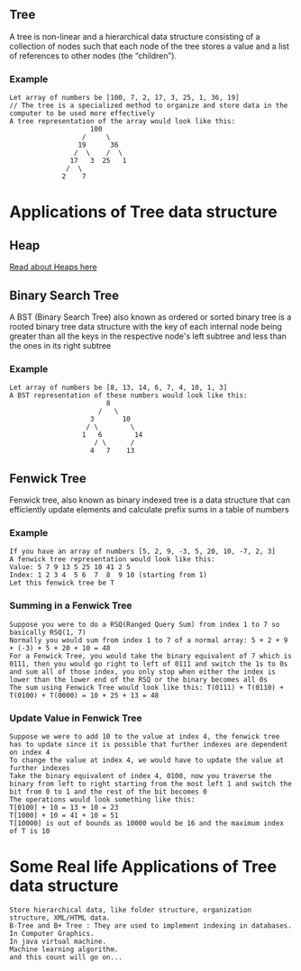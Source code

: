 ## Tree

A tree is non-linear and a hierarchical data structure consisting of a collection of nodes such that each node of the tree stores a value and a list of references to other nodes (the “children”).

### Example

```
Let array of numbers be [100, 7, 2, 17, 3, 25, 1, 36, 19]
// The tree is a specialized method to organize and store data in the computer to be used more effectively
A tree representation of the array would look like this:
                    100
                  /     \
                 19      36
                /  \    /  \
               17   3  25   1
              /  \    
             2    7
```

# Applications of Tree data structure

## Heap
[Read about Heaps here](Heap.md)

## Binary Search Tree

A BST (Binary Search Tree) also known as ordered or sorted binary tree is a rooted binary tree data structure with the key of each internal node being greater than all the keys in the respective node's left subtree and less than the ones in its right subtree

### Example

```
Let array of numbers be [8, 13, 14, 6, 7, 4, 10, 1, 3]
A BST representation of these numbers would look like this:
                        8
                      /   \
                    3       10
                   / \        \
                  1   6        14
                     / \      /
                    4   7    13
```

## Fenwick Tree

Fenwick tree, also known as binary indexed tree is a data structure that can efficiently update elements and calculate prefix sums in a table of numbers

### Example

```
If you have an array of numbers [5, 2, 9, -3, 5, 20, 10, -7, 2, 3]
A fenwick tree representation would look like this:
Value: 5 7 9 13 5 25 10 41 2 5
Index: 1 2 3 4  5 6  7  8  9 10 (starting from 1)
Let this fenwick tree be T
```

### Summing in a Fenwick Tree
```
Suppose you were to do a RSQ(Ranged Query Sum) from index 1 to 7 so basically RSQ(1, 7)
Normally you would sum from index 1 to 7 of a normal array: 5 + 2 + 9 + (-3) + 5 + 20 + 10 = 48
For a Fenwick Tree, you would take the binary equivalent of 7 which is 0111, then you would go right to left of 0111 and switch the 1s to 0s and sum all of those index, you only stop when either the index is lower than the lower end of the RSQ or the binary becomes all 0s
The sum using Fenwick Tree would look like this: T(0111) + T(0110) + T(0100) + T(0000) = 10 + 25 + 13 = 48
```

### Update Value in Fenwick Tree
```
Suppose we were to add 10 to the value at index 4, the fenwick tree has to update since it is possible that further indexes are dependent on index 4
To change the value at index 4, we would have to update the value at further indexes
Take the binary equivalent of index 4, 0100, now you traverse the binary from left to right starting from the most left 1 and switch the bit from 0 to 1 and the rest of the bit becomes 0
The operations would look something like this: 
T[0100] + 10 = 13 + 10 = 23
T[1000] + 10 = 41 + 10 = 51
T[10000] is out of bounds as 10000 would be 16 and the maximum index of T is 10
```
# Some Real life Applications of Tree data structure
```
Store hierarchical data, like folder structure, organization structure, XML/HTML data.
B-Tree and B+ Tree : They are used to implement indexing in databases.
In Computer Graphics.
In java virtual machine.
Machine learning algorithm.
and this count will go on...
```
